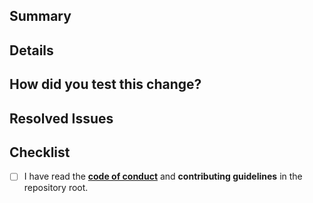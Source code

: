 <!--
  Thanks for submitting a pull request!
  We appreciate you spending the time to work on these changes.
  Please provide enough information so that others can review your pull request.
  Be sure to check our contributing guidelines in the `README.md` or `CONTRIBUTING.md` before opening a pull request.
-->

## Summary

<!--
  Explain the motivation for making this change. What existing problem does the pull request solve?
-->

## Details

<!--
  Explain the details you made on this pull request.
  The more detailed it is, the more likely it will be approved.
-->

## How did you test this change?

<!--
  Demonstrate the code is solid. Example: The exact commands you ran and their output, screenshots or videos.
  How exactly did you verify that your PR solves the issue you wanted to solve?
  If you leave this empty, your PR will very likely be closed.
-->

## Resolved Issues

<!--
  If you fixed problems in issues, write down the numbers of issues.
  Example: #1, #2, ...
-->

## Checklist

- [ ] I have read the [**code of conduct**](https://github.com/lumirlumir/.github/blob/main/CODE_OF_CONDUCT.md) and **contributing guidelines** in the repository root.
